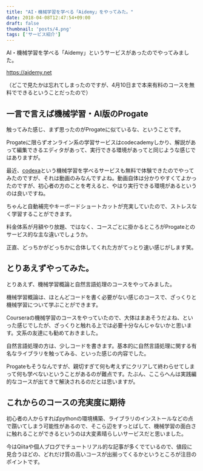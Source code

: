 ```yaml
---
title: "AI・機械学習を学べる「Aidemy」をやってみた。"
date: 2018-04-08T12:47:54+09:00
draft: false
thumbnail: 'posts/4.png'
tags: ['サービス紹介']
---
```


AI・機械学習を学べる「Aidemy」というサービスがあったのでやってみました。

https://aidemy.net

（どこで見たかは忘れてしまったのですが、4月10日まで本来有料のコースを無料でできるということだったので）

## 一言で言えば機械学習・AI版のProgate

触ってみた感じ、まず思ったのがProgateに似ているな、ということです。

Progateに限らずオンライン系の学習サービスはcodecademyしかり、解説があって編集できるエディタがあって、実行できる環境があってと同じような感じではありますが。

最近、[codexa](https://www.codexa.net/)という機械学習を学べるサービスも無料で体験できたのでやってみたのですが、それは動画のみなんですよね。動画自体は分かりやすくてよかったのですが、初心者の方のことを考えると、やはり実行できる環境があるというのは良いですね。

ちゃんと自動補完やキーボードショートカットが充実していたので、ストレスなく学習することができます。

料金体系が月額やり放題、ではなく、コースごとに掛かるところがProgateとのサービス的な主な違いでしょうか。

正直、どっちかがどっちかに合体してくれた方がてっとり速い感じがします笑。

## とりあえずやってみた。

とりあえず、機械学習概論と自然言語処理のコースをやってみました。

機械学習概論は、ほとんどコードを書く必要がない感じのコースで、ざっくりと機械学習について学ぶことができます。

Courseraの機械学習のコースをやっていたので、大体はまあそうだよね、といった感じでしたが、ざっくりと触れる上では必要十分なんじゃないかと思います。文系の友達にも勧めておきました。

自然言語処理の方は、少しコードを書きます。基本的に自然言語処理に関する有名なライブラリを触ってみる、といった感じの内容でした。

Progateもそうなんですが、親切すぎて何も考えずにクリアして終わらせてしまって何も学べないということがあるのが難点です。たぶん、ここらへんは実践編的なコースが出てきて解決されるのだとは思いますが。

## これからのコースの充実度に期待

初心者の人からすればpythonの環境構築、ライブラリのインストールなどの点で躓いてしまう可能性があるので、そこら辺をすっとばして、機械学習の面白さに触れることができるというのは大変素晴らしいサービスだと思いました。

今はQiitaや個人ブログでチュートリアル的な記事が多くでているので、値段に見合うほどの、どれだけ質の高いコースが出揃ってくるかというところが注目のポイントです。
